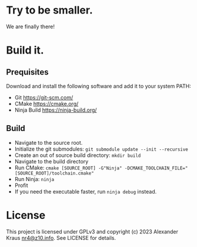 # Try to be smaller.
We are finally there!

# Build it.
## Prequisites
Download and install the following software and add it to your system PATH:
* Git <https://git-scm.com/>
* CMake <https://cmake.org/>
* Ninja Build <https://ninja-build.org/>

## Build
* Navigate to the source root.
* Initialize the git submodules: `git submodule update --init --recursive`
* Create an out of source build directory: `mkdir build`
* Navigate to the build directory
* Run CMake: `cmake [SOURCE_ROOT] -G"Ninja" -DCMAKE_TOOLCHAIN_FILE="[SOURCE_ROOT]/toolchain.cmake"`
* Run Ninja: `ninja`
* Profit
* If you need the executable faster, run `ninja debug` instead.

# License
This project is licensed under GPLv3 and copyright (c) 2023 Alexander Kraus <nr4@z10.info>. See LICENSE for details.
